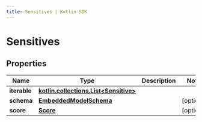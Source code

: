 ```yaml
---
title: Sensitives | Kotlin SDK
---
```




# Sensitives

## Properties
Name | Type | Description | Notes
------------ | ------------- | ------------- | -------------
**iterable** | [**kotlin.collections.List&lt;Sensitive&gt;**](Sensitive) |  | 
**schema** | [**EmbeddedModelSchema**](EmbeddedModelSchema) |  |  [optional]
**score** | [**Score**](Score) |  |  [optional]




